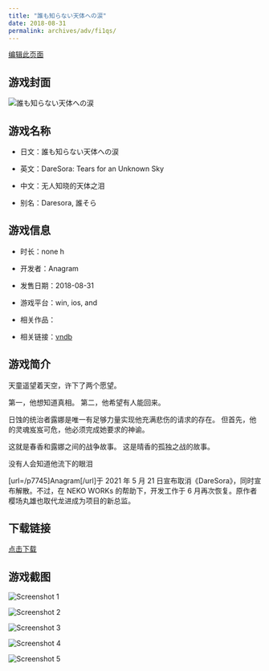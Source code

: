 ```yaml
---
title: "誰も知らない天体への涙"
date: 2018-08-31
permalink: archives/adv/fi1qs/
---
```

[编辑此页面](https://github.com/ACG-3/ADV3-source/blob/main/source/_posts/%E6%97%A0%E4%BA%BA%E7%9F%A5%E6%99%93%E7%9A%84%E5%A4%A9%E4%BD%93%E4%B9%8B%E6%B3%AA%20-%E6%9C%AC%E7%AF%87%E7%AC%AC%E4%BA%8C%E5%8D%B7-.md)

## 游戏封面

![誰も知らない天体への涙](https://pan.timero.xyz/d/onedrive/img_lib_001/%E6%97%A0%E4%BA%BA%E7%9F%A5%E6%99%93%E7%9A%84%E5%A4%A9%E4%BD%93%E4%B9%8B%E6%B3%AA%20-%E6%9C%AC%E7%AF%87%E7%AC%AC%E4%BA%8C%E5%8D%B7-_cover.avif)


## 游戏名称

- 日文：誰も知らない天体への涙
- 英文：DareSora: Tears for an Unknown Sky
- 中文：无人知晓的天体之泪

- 别名：Daresora, 誰そら


## 游戏信息

- 时长：none h
- 开发者：Anagram
- 发售日期：2018-08-31
- 游戏平台：win, ios, and
- 相关作品：

- 相关链接：[vndb](https://vndb.org/v23072)


## 游戏简介

天童遥望着天空，许下了两个愿望。

第一，他想知道真相。
第二，他希望有人能回来。

日蚀的统治者露娜是唯一有足够力量实现他充满悲伤的请求的存在。
但首先，他的灵魂岌岌可危，他必须完成她要求的神谕。

这就是春香和露娜之间的战争故事。
这是晴香的孤独之战的故事。

没有人会知道他流下的眼泪



[url=/p7745]Anagram[/url]于 2021 年 5 月 21 日宣布取消《DareSora》，同时宣布解散。不过，在 NEKO WORKs 的帮助下，开发工作于 6 月再次恢复。原作者樱场丸雄也取代龙进成为项目的新总监。


## 下载链接

[点击下载](https://pan.timero.xyz/onedrive/adv_lib_001/%E6%97%A0%E4%BA%BA%E7%9F%A5%E6%99%93%E7%9A%84%E5%A4%A9%E4%BD%93%E4%B9%8B%E6%B3%AA%20-%E6%9C%AC%E7%AF%87%E7%AC%AC%E4%BA%8C%E5%8D%B7-)


## 游戏截图


![Screenshot 1](https://pan.timero.xyz/d/onedrive/img_lib_001/%E6%97%A0%E4%BA%BA%E7%9F%A5%E6%99%93%E7%9A%84%E5%A4%A9%E4%BD%93%E4%B9%8B%E6%B3%AA%20-%E6%9C%AC%E7%AF%87%E7%AC%AC%E4%BA%8C%E5%8D%B7-_Screenshot_1.avif)

![Screenshot 2](https://pan.timero.xyz/d/onedrive/img_lib_001/%E6%97%A0%E4%BA%BA%E7%9F%A5%E6%99%93%E7%9A%84%E5%A4%A9%E4%BD%93%E4%B9%8B%E6%B3%AA%20-%E6%9C%AC%E7%AF%87%E7%AC%AC%E4%BA%8C%E5%8D%B7-_Screenshot_2.avif)

![Screenshot 3](https://pan.timero.xyz/d/onedrive/img_lib_001/%E6%97%A0%E4%BA%BA%E7%9F%A5%E6%99%93%E7%9A%84%E5%A4%A9%E4%BD%93%E4%B9%8B%E6%B3%AA%20-%E6%9C%AC%E7%AF%87%E7%AC%AC%E4%BA%8C%E5%8D%B7-_Screenshot_3.avif)

![Screenshot 4](https://pan.timero.xyz/d/onedrive/img_lib_001/%E6%97%A0%E4%BA%BA%E7%9F%A5%E6%99%93%E7%9A%84%E5%A4%A9%E4%BD%93%E4%B9%8B%E6%B3%AA%20-%E6%9C%AC%E7%AF%87%E7%AC%AC%E4%BA%8C%E5%8D%B7-_Screenshot_4.avif)

![Screenshot 5](https://pan.timero.xyz/d/onedrive/img_lib_001/%E6%97%A0%E4%BA%BA%E7%9F%A5%E6%99%93%E7%9A%84%E5%A4%A9%E4%BD%93%E4%B9%8B%E6%B3%AA%20-%E6%9C%AC%E7%AF%87%E7%AC%AC%E4%BA%8C%E5%8D%B7-_Screenshot_5.avif)

